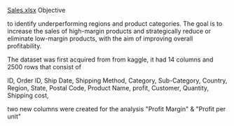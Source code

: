 [Sales.xlsx](https://github.com/user-attachments/files/16924424/Sales.xlsx)
Objective 

to identify underperforming regions and product categories. The goal is to increase the sales of high-margin products and strategically reduce or eliminate low-margin products, with the aim of improving overall profitability.



The dataset was first acquired from from kaggle, it had 14 columns and 2500 rows that consist of

ID,
Order ID,
Ship Date,
Shipping Method,
Category,
Sub-Category,
Country,
Region,
State,
Postal Code,
Product Name,
profit,
Customer,
Quantity,
Shipping cost,


two new columns were created for the analysis "Profit Margin" & "Profit per unit"
